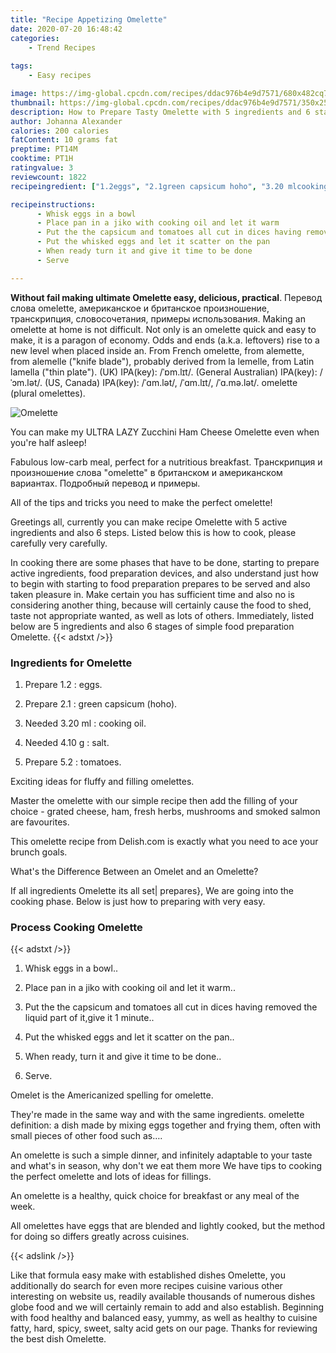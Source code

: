 ```yaml
---
title: "Recipe Appetizing Omelette"
date: 2020-07-20 16:48:42
categories:
    - Trend Recipes
    
tags:
    - Easy recipes

image: https://img-global.cpcdn.com/recipes/ddac976b4e9d7571/680x482cq70/omelette-recipe-main-photo.jpg
thumbnail: https://img-global.cpcdn.com/recipes/ddac976b4e9d7571/350x250cq70/omelette-recipe-main-photo.jpg
description: How to Prepare Tasty Omelette with 5 ingredients and 6 stages of easy cooking.
author: Johanna Alexander
calories: 200 calories
fatContent: 10 grams fat
preptime: PT14M
cooktime: PT1H
ratingvalue: 3
reviewcount: 1822
recipeingredient: ["1.2eggs", "2.1green capsicum hoho", "3.20 mlcooking oil", "4.10 gsalt", "5.2tomatoes"]

recipeinstructions: 
      - Whisk eggs in a bowl 
      - Place pan in a jiko with cooking oil and let it warm 
      - Put the the capsicum and tomatoes all cut in dices having removed the liquid part of itgive it 1 minute 
      - Put the whisked eggs and let it scatter on the pan 
      - When ready turn it and give it time to be done 
      - Serve

---
```




**Without fail making ultimate Omelette easy, delicious, practical**. Перевод слова omelette, американское и британское произношение, транскрипция, словосочетания, примеры использования. Making an omelette at home is not difficult. Not only is an omelette quick and easy to make, it is a paragon of economy. Odds and ends (a.k.a. leftovers) rise to a new level when placed inside an. From French omelette, from alemette, from alemelle (&#34;knife blade&#34;), probably derived from la lemelle, from Latin lamella (&#34;thin plate&#34;). (UK) IPA(key): /ˈɒm.lɪt/. (General Australian) IPA(key): /ˈɔm.lət/. (US, Canada) IPA(key): /ˈɑm.lət/, /ˈɑm.lɪt/, /ˈɑ.mə.lət/. omelette (plural omelettes).


![Omelette](https://img-global.cpcdn.com/recipes/ddac976b4e9d7571/680x482cq70/omelette-recipe-main-photo.jpg "Omelette")



You can make my ULTRA LAZY Zucchini Ham Cheese Omelette even when you&#39;re half asleep!

Fabulous low-carb meal, perfect for a nutritious breakfast. Транскрипция и произношение слова &#34;omelette&#34; в британском и американском вариантах. Подробный перевод и примеры.

All of the tips and tricks you need to make the perfect omelette!


Greetings all, currently you can make recipe Omelette with 5 active ingredients and also 6 steps. Listed below this is how to cook, please carefully very carefully.

In cooking there are some phases that have to be done, starting to prepare active ingredients, food preparation devices, and also understand just how to begin with starting to food preparation prepares to be served and also taken pleasure in. Make certain you has sufficient time and also no is considering another thing, because will certainly cause the food to shed, taste not appropriate wanted, as well as lots of others. Immediately, listed below are 5 ingredients and also 6 stages of simple food preparation Omelette.
{{< adstxt />}}

### Ingredients for Omelette


1. Prepare 1.2 : eggs.

1. Prepare 2.1 : green capsicum (hoho).

1. Needed 3.20 ml : cooking oil.

1. Needed 4.10 g : salt.

1. Prepare 5.2 : tomatoes.


Exciting ideas for fluffy and filling omelettes.

Master the omelette with our simple recipe then add the filling of your choice - grated cheese, ham, fresh herbs, mushrooms and smoked salmon are favourites.

This omelette recipe from Delish.com is exactly what you need to ace your brunch goals.

What&#39;s the Difference Between an Omelet and an Omelette?


If all ingredients Omelette its all set| prepares}, We are going into the cooking phase. Below is just how to preparing with very easy.

### Process Cooking Omelette

{{< adstxt />}}


1. Whisk eggs in a bowl..



1. Place pan in a jiko with cooking oil and let it warm..



1. Put the the capsicum and tomatoes all cut in dices having removed the liquid part of it,give it 1 minute..



1. Put the whisked eggs and let it scatter on the pan..



1. When ready, turn it and give it time to be done..



1. Serve.




Omelet is the Americanized spelling for omelette.

They&#39;re made in the same way and with the same ingredients. omelette definition: a dish made by mixing eggs together and frying them, often with small pieces of other food such as….

An omelette is such a simple dinner, and infinitely adaptable to your taste and what&#39;s in season, why don&#39;t we eat them more We have tips to cooking the perfect omelette and lots of ideas for fillings.

An omelette is a healthy, quick choice for breakfast or any meal of the week.

All omelettes have eggs that are blended and lightly cooked, but the method for doing so differs greatly across cuisines.


{{< adslink />}}

Like that formula easy make with established dishes Omelette, you additionally do search for even more recipes cuisine various other interesting on website us, readily available thousands of numerous dishes globe food and we will certainly remain to add and also establish. Beginning with food healthy and balanced easy, yummy, as well as healthy to cuisine fatty, hard, spicy, sweet, salty acid gets on our page. Thanks for reviewing the best dish Omelette.
